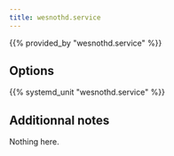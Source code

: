 ```yaml
---
title: wesnothd.service
---
```


{{% provided_by "wesnothd.service" %}}

## Options

{{% systemd_unit "wesnothd.service" %}}

## Additionnal notes

Nothing here.